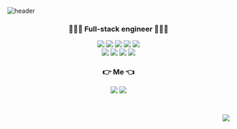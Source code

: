 

![header](https://capsule-render.vercel.app/api?type=rounded&color=FFC0CB&height=300&section=header&text=yerimming&fontSize=90&fontColor=ffffff)

<h3 align="center">👩🏻‍💻 Full-stack engineer 👩🏻‍💻 </h3>
<p align="center">
<img src= "https://img.shields.io/badge/Java-007396?style=flat-square&logo=java&logoColor=white"/> <img src= "https://img.shields.io/badge/Python-3776AB?style=flat-square&logo=Python&logoColor=white"/> <img src= "https://img.shields.io/badge/C++-00599C?style=flat-square&logo=c%2B%2B&logoColor=white"/> <img src= "https://img.shields.io/badge/C-A8B9CC?style=flat-square&logo=c&logoColor=white"/>  <img src= "https://img.shields.io/badge/CSS3-1572B6?style=flat-square&logo=CSS3&logoColor=white"/>
  <br>
<img src= "https://img.shields.io/badge/Bootstrap-7952B3?style=flat-square&logo=Bootstrap&logoColor=white"/> <img src= "https://img.shields.io/badge/Oracle-F80000?style=flat-square&logo=Oracle&logoColor=white"/> <img src= "https://img.shields.io/badge/HTML5-E34F26?style=flat-square&logo=HTML5&logoColor=white"/> <img src= "https://img.shields.io/badge/JavaScript-F7DF1E?style=flat-square&logo=JavaScript&logoColor=black"/>

</p>

<h3 align="center"> 👉  Me 👈 </h3>
<p align="center">
<img src= "https://img.shields.io/badge/Instagram-E4405F?style=flat-square&logo=Instagram&logoColor=white&link=https://instagram.com/life_yerimming/"/>  <img src= "https://img.shields.io/badge/NaverBlog-72EF36?style=flat-square&logo=giphy&logoColor=black&link=https://blog.naver.com/yeppi329"/>
</p>
<br>
<p align="right">
<img src= "https://hits.seeyoufarm.com/api/count/incr/badge.svg?url=https%3A%2F%2Fgithub.com%2Fgjbae1212%2Fhit-counter&count_bg=%23949494&title_bg=%23FF93DD&icon=github.svg&icon_color=%23FFFFFF&title=hits&edge_flat=false"/></p

